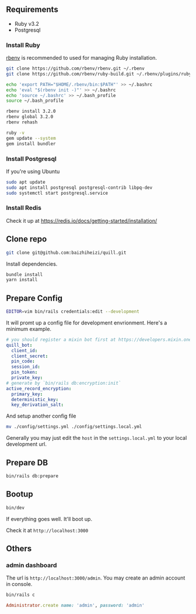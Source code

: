 ## Requirements

- Ruby v3.2
- Postgresql

### Install Ruby

[rbenv](https://github.com/rbenv/rbenv) is recommended to used for managing Ruby installation.

```bash
git clone https://github.com/rbenv/rbenv.git ~/.rbenv
git clone https://github.com/rbenv/ruby-build.git ~/.rbenv/plugins/ruby-build

echo 'export PATH="$HOME/.rbenv/bin:$PATH"' >> ~/.bashrc
echo 'eval "$(rbenv init -)"' >> ~/.bashrc
echo 'source ~/.bashrc' >> ~/.bash_profile
source ~/.bash_profile

rbenv install 3.2.0
rbenv global 3.2.0
rbenv rehash

ruby -v
gem update --system
gem install bundler
```

### Install Postgresql

If you're using Ubuntu

```bash
sudo apt update
sudo apt install postgresql postgresql-contrib libpq-dev
sudo systemctl start postgresql.service
```

### Install Redis

Check it up at https://redis.io/docs/getting-started/installation/

## Clone repo

```bash
git clone git@github.com:baizhiheizi/quill.git
```

Install dependencies.

```bash
bundle install
yarn install
```

## Prepare Config

```bash
EDITOR=vim bin/rails credentials:edit --development
```

It will promt up a config file for development envrionment. Here's a minimum example.

```yaml
# you should register a mixin bot first at https://developers.mixin.one/dashboard
quill_bot:
  client_id:
  client_secret:
  pin_code:
  session_id:
  pin_token:
  private_key:
# generate by `bin/rails db:encryption:init`
active_record_encryption:
  primary_key:
  deterministic_key:
  key_derivation_salt:
```

And setup another config file

```bash
mv ./config/settings.yml ./config/settings.local.yml
```

Generally you may just edit the `host` in the `settings.local.yml` to your local development url.

## Prepare DB

```bash
bin/rails db:prepare
```

## Bootup

```bash
bin/dev
```

If everything goes well. It'll boot up.

Check it at `http://localhost:3000`

## Others

### admin dashboard

The url is `http://localhost:3000/admin`. You may create an admin account in console.

```bash
bin/rails c
```

```ruby
Administrator.create name: 'admin', password: 'admin'
```
